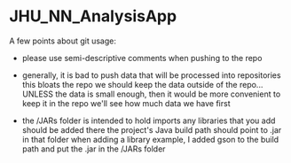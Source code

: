 JHU_NN_AnalysisApp
==================



A few points about git usage:
- please use semi-descriptive comments when pushing to the repo

- generally, it is bad to push data that will be processed into repositories
  this bloats the repo
  we should keep the data outside of the repo...
  UNLESS the data is small enough, then it would be more convenient to keep it in the repo
  we'll see how much data we have first

- the /JARs folder is intended to hold imports
  any libraries that you add should be added there
  the project's Java build path should point to .jar in that folder when adding a library
  example, I added gson to the build path and put the .jar in the /JARs folder